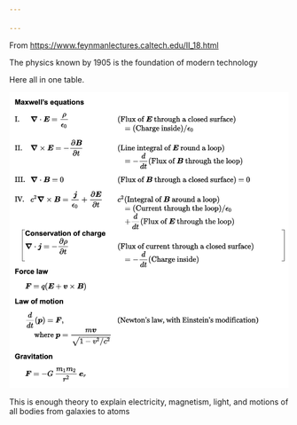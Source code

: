 ```yaml
---
  
---
```


From <https://www.feynmanlectures.caltech.edu/II_18.html>

The physics known by 1905 is the foundation of modern technology 

Here all in one table. 

![](/assets/static/img/classical.png)

This is enough theory to explain electricity, magnetism, light, and motions of all bodies from galaxies to atoms 


